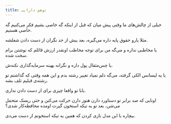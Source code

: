 ```yaml
---
title: توهمِ دارایی
---
```


خیلی از چالش‌های ما وقتی پیش میان که قبل از اینکه گه خاصی بشیم فکر می‌کنیم گه خاصی هستیم.

مثلا یارو حقوق پایه داره می‌گیره، بعد بیش از حد نگران از دست دادن شغلشه.

یا مخاطبی نداره و می‌گه من برای توجه مخاطب اونقدر ارزش قائلم که نوشتن برام سخت شده.

یا چس‌مثقال پول داره و نگرانه بهینه سرمایه‌گذاری نکنه‌ش.

یا یه لیسانس الکی گرفته، می‌گه دلم نمیاد تغییر رشته بدم و این همه وقتی که گذاشتم تو رشته‌ی قبلیم تلف بشه.

بابا تو واقعا چیزی برای از دست دادن نداری.

اونایی که صد برابر تو دستاورد دارن هنوز دارن حرکت می‌کنن و حتی ریسک متحمل می‌شن، بعد تو یه تیکه استخون گیرت اومده محافظه‌کار شدی؟

بیچاره با این مدل بازی کردن که همین یه تیکه استخونم از دست می‌دی.